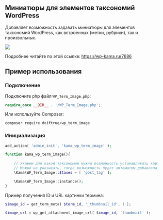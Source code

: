 
Миниатюры для элементов таксономий WordPress
------------------

Добавляет возможность задавать миниатюры для элементов таксономий WordPress, как встроенных (метки, рубрики), так и произвольных.

![](https://wp-kama.ru/wp-content/uploads/2016/12/miniatyura-dlya-termina-sozdanie.png)

Подробнее читайте по этой ссылке: https://wp-kama.ru/7686


Пример использования 
--------------------

### Подключение

Подключите php файл ``WP_Term_Image.php``:

```php
require_once __DIR__ . '/WP_Term_Image.php';
```

Или используйте Composer:

```bash
composer require doiftrue/wp_term_image
```

### Инициализация

```php
add_action( 'admin_init', 'kama_wp_term_image' );

function kama_wp_term_image(){
	
	// Укажем для какой таксономии нужна возможность устанавливать картинки.
	// Можно не указывать, тогда возможность будет автоматом добавлена для всех публичных таксономий.
	\Kama\WP_Term_Image::$taxes = [ 'post_tag' ];

	\Kama\WP_Term_Image::instance();
}
```

Пример получения ID и URL картинки термина:

```php
$image_id = get_term_meta( $term_id, '_thumbnail_id', 1 );

$image_url = wp_get_attachment_image_url( $image_id, 'thumbnail' );
```
